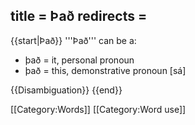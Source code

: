 title = Það
redirects =
---

{{start|Það}}
'''Það''' can be a:

* það = it, personal pronoun
* það = this, demonstrative pronoun [sá]

{{Disambiguation}}
{{end}}

[[Category:Words]]
[[Category:Word use]]